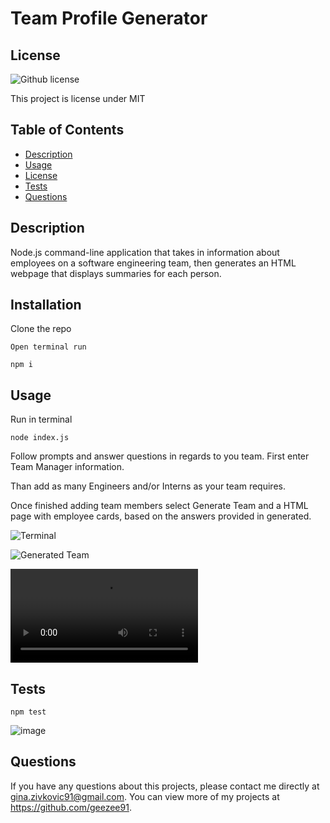 # Team Profile Generator
  
  ## License 
  ![Github license](http://img.shields.io/badge/license-MIT-blue.svg)
 
  This project is license under MIT
 
  ## Table of Contents
  * [Description](#Description)
  * [Usage](#usage)
  * [License](#license)
  * [Tests](#tests)
  * [Questions](#questions)
  
  
  ## Description 
  Node.js command-line application that takes in information about employees on a software engineering team, then generates an HTML webpage that displays summaries for each person.

  ## Installation 
  Clone the repo
  
    Open terminal run 
    
    npm i

  ## Usage 
  Run in terminal
  
    node index.js

  Follow prompts and answer questions in regards to you team.
  First enter Team Manager information.
  

  Than add as many Engineers and/or Interns as your team requires. 
  
  Once finished adding team members select Generate Team and a HTML page with employee cards, based on the answers provided in generated.
  
![Terminal ](https://user-images.githubusercontent.com/3950562/197588925-cf108e92-32f8-492d-ae47-f35b631bc6fe.png)

![Generated Team](https://user-images.githubusercontent.com/3950562/197588957-7a638620-58d9-4c29-9720-7a661c7547c5.png)

![teamgenerator](https://github.com/GEEZEE91/Team-Profile-Generator/blob/main/assets/teamgenerator.mp4)
  ## Tests
    npm test
![image](https://user-images.githubusercontent.com/3950562/197588621-75746710-2f66-4e00-9f39-9f999b5bf178.png)

## Questions
  If you have any questions about this projects, please contact me directly at gina.zivkovic91@gmail.com. You can view more of my projects at https://github.com/geezee91.
